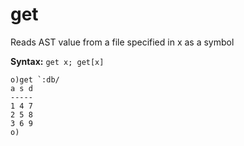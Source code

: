 # get

Reads AST value from a file specified in x as a symbol

**Syntax:** ```get x; get[x]```

```o
o)get `:db/
a s d
-----
1 4 7
2 5 8
3 6 9
o)
```
